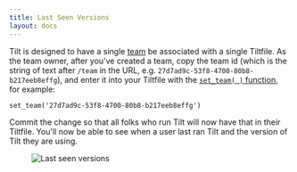 ```yaml
---
title: Last Seen Versions
layout: docs
---
```


Tilt is designed to have a single [team](./teams.html) be associated with a single Tiltfile. As the team owner, after you've created a team, copy the team id (which is the string of text after `/team` in the URL, e.g. `27d7ad9c-53f8-4700-80b8-b217eeb8effg`), and enter it into your Tiltfile with the [`set_team( )` function](./api.html#api.set_team), for example: 

`set_team('27d7ad9c-53f8-4700-80b8-b217eeb8effg')`

Commit the change so that all folks who run Tilt will now have that in their Tiltfile. You'll now be able to see when a user last ran Tilt and the version of Tilt they are using.

<figure>
    <img src="/assets/img/last-seen-versions.png" class="no-shadow" alt="Last seen versions">
</figure>
